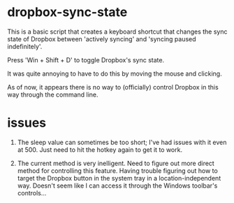 # dropbox-sync-state
This is a basic script that creates a keyboard shortcut that changes the sync state of Dropbox between 'actively syncing' and 'syncing paused indefinitely'.

Press 'Win + Shift + D' to toggle Dropbox's sync state.

It was quite annoying to have to do this by moving the mouse and clicking.

As of now, it appears there is no way to (officially) control Dropbox in this way through the command line.


# issues
1. The sleep value can sometimes be too short; I've had issues with it even at 500. Just need to hit the hotkey again to get it to work.

2. The current method is very inelligent. Need to figure out more direct method for controlling this feature. Having trouble figuring out how to target the Dropbox button in the system tray in a location-independent way. Doesn't seem like I can access it through the Windows toolbar's controls...